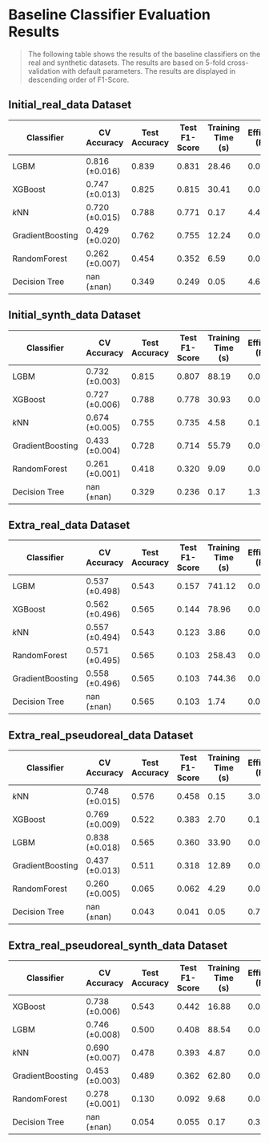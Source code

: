 # Baseline Classifier Evaluation Results


> The following table shows the results of the baseline classifiers on the real and synthetic datasets.
> The results are based on 5-fold cross-validation with default parameters.
> The results are displayed in descending order of F1-Score.

## Initial_real_data Dataset

| Classifier | CV Accuracy | Test Accuracy | Test F1-Score | Training Time (s) | Efficiency (F1/s) |
|------------|-------------|---------------|---------------|------------------| ------------------ |
| LGBM | 0.816 (±0.016) | 0.839 | 0.831 | 28.46 | 0.03 |
| XGBoost | 0.747 (±0.013) | 0.825 | 0.815 | 30.41 | 0.03 |
| $k$NN | 0.720 (±0.015) | 0.788 | 0.771 | 0.17 | 4.43 |
| GradientBoosting | 0.429 (±0.020) | 0.762 | 0.755 | 12.24 | 0.06 |
| RandomForest | 0.262 (±0.007) | 0.454 | 0.352 | 6.59 | 0.05 |
| Decision Tree | nan (±nan) | 0.349 | 0.249 | 0.05 | 4.61 |

## Initial_synth_data Dataset

| Classifier | CV Accuracy | Test Accuracy | Test F1-Score | Training Time (s) | Efficiency (F1/s) |
|------------|-------------|---------------|---------------|------------------| ------------------ |
| LGBM | 0.732 (±0.003) | 0.815 | 0.807 | 88.19 | 0.01 |
| XGBoost | 0.727 (±0.006) | 0.788 | 0.778 | 30.93 | 0.03 |
| $k$NN | 0.674 (±0.005) | 0.755 | 0.735 | 4.58 | 0.16 |
| GradientBoosting | 0.433 (±0.004) | 0.728 | 0.714 | 55.79 | 0.01 |
| RandomForest | 0.261 (±0.001) | 0.418 | 0.320 | 9.09 | 0.04 |
| Decision Tree | nan (±nan) | 0.329 | 0.236 | 0.17 | 1.39 |

## Extra_real_data Dataset

| Classifier | CV Accuracy | Test Accuracy | Test F1-Score | Training Time (s) | Efficiency (F1/s) |
|------------|-------------|---------------|---------------|------------------| ------------------ |
| LGBM | 0.537 (±0.498) | 0.543 | 0.157 | 741.12 | 0.00 |
| XGBoost | 0.562 (±0.496) | 0.565 | 0.144 | 78.96 | 0.00 |
| $k$NN | 0.557 (±0.494) | 0.543 | 0.123 | 3.86 | 0.03 |
| RandomForest | 0.571 (±0.495) | 0.565 | 0.103 | 258.43 | 0.00 |
| GradientBoosting | 0.558 (±0.496) | 0.565 | 0.103 | 744.36 | 0.00 |
| Decision Tree | nan (±nan) | 0.565 | 0.103 | 1.74 | 0.06 |

## Extra_real_pseudoreal_data Dataset

| Classifier | CV Accuracy | Test Accuracy | Test F1-Score | Training Time (s) | Efficiency (F1/s) |
|------------|-------------|---------------|---------------|------------------| ------------------ |
| $k$NN | 0.748 (±0.015) | 0.576 | 0.458 | 0.15 | 3.08 |
| XGBoost | 0.769 (±0.009) | 0.522 | 0.383 | 2.70 | 0.14 |
| LGBM | 0.838 (±0.018) | 0.565 | 0.360 | 33.90 | 0.01 |
| GradientBoosting | 0.437 (±0.013) | 0.511 | 0.318 | 12.89 | 0.02 |
| RandomForest | 0.260 (±0.005) | 0.065 | 0.062 | 4.29 | 0.01 |
| Decision Tree | nan (±nan) | 0.043 | 0.041 | 0.05 | 0.79 |

## Extra_real_pseudoreal_synth_data Dataset

| Classifier | CV Accuracy | Test Accuracy | Test F1-Score | Training Time (s) | Efficiency (F1/s) |
|------------|-------------|---------------|---------------|------------------| ------------------ |
| XGBoost | 0.738 (±0.006) | 0.543 | 0.442 | 16.88 | 0.03 |
| LGBM | 0.746 (±0.008) | 0.500 | 0.408 | 88.54 | 0.00 |
| $k$NN | 0.690 (±0.007) | 0.478 | 0.393 | 4.87 | 0.08 |
| GradientBoosting | 0.453 (±0.003) | 0.489 | 0.362 | 62.80 | 0.01 |
| RandomForest | 0.278 (±0.001) | 0.130 | 0.092 | 9.68 | 0.01 |
| Decision Tree | nan (±nan) | 0.054 | 0.055 | 0.17 | 0.33 |

